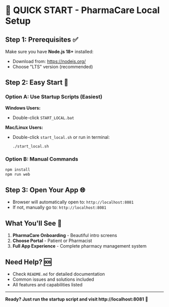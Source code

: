 # 🚀 QUICK START - PharmaCare Local Setup

## Step 1: Prerequisites ✅
Make sure you have **Node.js 18+** installed:
- Download from: https://nodejs.org/
- Choose "LTS" version (recommended)

## Step 2: Easy Start 🎯

### Option A: Use Startup Scripts (Easiest)

**Windows Users:**
- Double-click `START_LOCAL.bat`

**Mac/Linux Users:**
- Double-click `start_local.sh` or run in terminal:
  ```bash
  ./start_local.sh
  ```

### Option B: Manual Commands
```bash
npm install
npm run web
```

## Step 3: Open Your App 🌐
- Browser will automatically open to: `http://localhost:8081`
- If not, manually go to: `http://localhost:8081`

## What You'll See 🎉
1. **PharmaCare Onboarding** - Beautiful intro screens
2. **Choose Portal** - Patient or Pharmacist
3. **Full App Experience** - Complete pharmacy management system

## Need Help? 🆘
- Check `README.md` for detailed documentation
- Common issues and solutions included
- All features and capabilities listed

---
**Ready? Just run the startup script and visit http://localhost:8081** 🚀